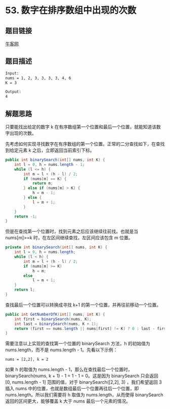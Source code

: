 # 53. 数字在排序数组中出现的次数

## 题目链接

[牛客网](https://www.nowcoder.com/practice/70610bf967994b22bb1c26f9ae901fa2?tpId=13&tqId=11190&tPage=1&rp=1&ru=/ta/coding-interviews&qru=/ta/coding-interviews/question-ranking&from=cyc_github)

## 题目描述

```html
Input:
nums = 1, 2, 3, 3, 3, 3, 4, 6
K = 3

Output:
4
```

## 解题思路

只要能找出给定的数字 k 在有序数组第一个位置和最后一个位置，就能知道该数字出现的次数。

先考虑如何实现寻找数字在有序数组的第一个位置。正常的二分查找如下，在查找到给定元素 k 之后，立即返回当前索引下标。

```java
public int binarySearch(int[] nums, int K) {
    int l = 0, h = nums.length - 1;
    while (l <= h) {
        int m = l + (h - l) / 2;
        if (nums[m] == K) {
            return m;
        } else if (nums[m] > K) {
            h = m - 1;
        } else {
            l = m + 1;
        }
    }
    return -1;
}
```

但是在查找第一个位置时，找到元素之后应该继续往前找。也就是当 nums[m]\>=k 时，在左区间继续查找，左区间应该包含 m 位置。

```java
private int binarySearch(int[] nums, int K) {
    int l = 0, h = nums.length;
    while (l < h) {
        int m = l + (h - l) / 2;
        if (nums[m] >= K)
            h = m;
        else
            l = m + 1;
    }
    return l;
}
```

查找最后一个位置可以转换成寻找 k+1 的第一个位置，并再往前移动一个位置。

```java
public int GetNumberOfK(int[] nums, int K) {
    int first = binarySearch(nums, K);
    int last = binarySearch(nums, K + 1);
    return (first == nums.length || nums[first] != K) ? 0 : last - first;
}
```

需要注意以上实现的查找第一个位置的 binarySearch 方法，h 的初始值为 nums.length，而不是 nums.length - 1。先看以下示例：

```
nums = [2,2], k = 2
```

如果 h 的取值为 nums.length - 1，那么在查找最后一个位置时，binarySearch(nums, k + 1) - 1 = 1 - 1 = 0。这是因为 binarySearch 只会返回 [0, nums.length - 1] 范围的值，对于 binarySearch([2,2], 3) ，我们希望返回 3 插入 nums 中的位置，也就是数组最后一个位置再往后一个位置，即 nums.length。所以我们需要将 h 取值为 nums.length，从而使得 binarySearch 返回的区间更大，能够覆盖 k 大于 nums 最后一个元素的情况。
